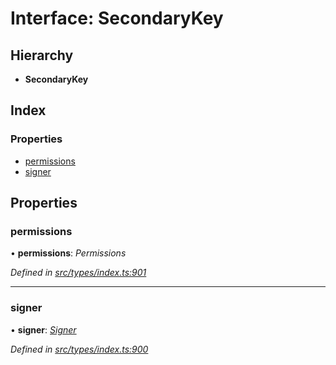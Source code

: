 # Interface: SecondaryKey

## Hierarchy

* **SecondaryKey**

## Index

### Properties

* [permissions](secondarykey.md#permissions)
* [signer](secondarykey.md#signer)

## Properties

###  permissions

• **permissions**: *Permissions*

*Defined in [src/types/index.ts:901](https://github.com/PolymathNetwork/polymesh-sdk/blob/56921667/src/types/index.ts#L901)*

___

###  signer

• **signer**: *[Signer](../globals.md#signer)*

*Defined in [src/types/index.ts:900](https://github.com/PolymathNetwork/polymesh-sdk/blob/56921667/src/types/index.ts#L900)*
